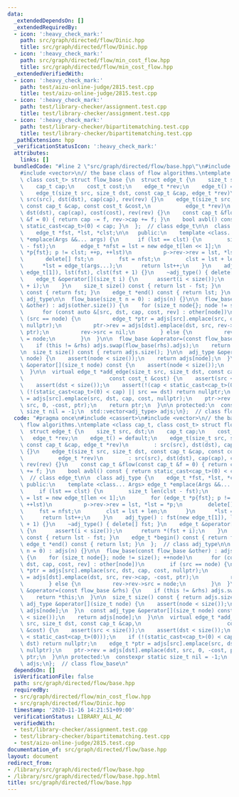 ```yaml
---
data:
  _extendedDependsOn: []
  _extendedRequiredBy:
  - icon: ':heavy_check_mark:'
    path: src/graph/directed/flow/Dinic.hpp
    title: src/graph/directed/flow/Dinic.hpp
  - icon: ':heavy_check_mark:'
    path: src/graph/directed/flow/min_cost_flow.hpp
    title: src/graph/directed/flow/min_cost_flow.hpp
  _extendedVerifiedWith:
  - icon: ':heavy_check_mark:'
    path: test/aizu-online-judge/2815.test.cpp
    title: test/aizu-online-judge/2815.test.cpp
  - icon: ':heavy_check_mark:'
    path: test/library-checker/assignment.test.cpp
    title: test/library-checker/assignment.test.cpp
  - icon: ':heavy_check_mark:'
    path: test/library-checker/bipartitematching.test.cpp
    title: test/library-checker/bipartitematching.test.cpp
  _pathExtension: hpp
  _verificationStatusIcon: ':heavy_check_mark:'
  attributes:
    links: []
  bundledCode: "#line 2 \"src/graph/directed/flow/base.hpp\"\n#include <cassert>\n\
    #include <vector>\n// the base class of flow algorithms.\ntemplate <class cap_t,\
    \ class cost_t> struct flow_base {\n  struct edge_t {\n    size_t src, dst;\n\
    \    cap_t cap;\n    cost_t cost;\n    edge_t *rev;\n    edge_t() = default;\n\
    \    edge_t(size_t src, size_t dst, const cap_t &cap, edge_t *rev)\n        :\
    \ src(src), dst(dst), cap(cap), rev(rev) {}\n    edge_t(size_t src, size_t dst,\
    \ const cap_t &cap, const cost_t &cost,\n           edge_t *rev)\n        : src(src),\
    \ dst(dst), cap(cap), cost(cost), rev(rev) {}\n    const cap_t &flow(const cap_t\
    \ &f = 0) { return cap -= f, rev->cap += f; }\n    bool avbl() const { return\
    \ static_cast<cap_t>(0) < cap; }\n  };  // class edge_t\n\n  class adj_type {\n\
    \    edge_t *fst, *lst, *clst;\n\n   public:\n    template <class... Args> edge_t\
    \ *emplace(Args &&... args) {\n      if (lst == clst) {\n        size_t len(clst\
    \ - fst);\n        edge_t *nfst = lst = new edge_t[len << 1];\n        for (edge_t\
    \ *p{fst}; p != clst; ++p, ++lst)\n          p->rev->rev = lst, *lst = *p;\n \
    \       delete[] fst;\n        fst = nfst;\n        clst = lst + len;\n      }\n\
    \      *lst = edge_t(args...);\n      return lst++;\n    }\n    adj_type() : fst(new\
    \ edge_t[1]), lst(fst), clst(fst + 1) {}\n    ~adj_type() { delete[] fst; }\n\
    \    edge_t &operator[](size_t i) {\n      assert(i < size());\n      return *(fst\
    \ + i);\n    }\n    size_t size() const { return lst - fst; }\n    edge_t *begin()\
    \ const { return fst; }\n    edge_t *end() const { return lst; }\n  };  // class\
    \ adj_type\n\n  flow_base(size_t n = 0) : adjs(n) {}\n\n  flow_base(const flow_base\
    \ &other) : adjs(other.size()) {\n    for (size_t node{}; node != size(); ++node)\n\
    \      for (const auto &[src, dst, cap, cost, rev] : other[node])\n        if\
    \ (src == node) {\n          edge_t *ptr = adjs[src].emplace(src, dst, cap, cost,\
    \ nullptr);\n          ptr->rev = adjs[dst].emplace(dst, src, rev->cap, -cost,\
    \ ptr);\n          rev->src = nil;\n        } else {\n          rev->rev->src\
    \ = node;\n        }\n  }\n\n  flow_base &operator=(const flow_base &rhs) {\n\
    \    if (this != &rhs) adjs.swap(flow_base(rhs).adjs);\n    return *this;\n  }\n\
    \n  size_t size() const { return adjs.size(); }\n\n  adj_type &operator[](size_t\
    \ node) {\n    assert(node < size());\n    return adjs[node];\n  }\n  const adj_type\
    \ &operator[](size_t node) const {\n    assert(node < size());\n    return adjs[node];\n\
    \  }\n\n  virtual edge_t *add_edge(size_t src, size_t dst, const cap_t &cap,\n\
    \                           const cost_t &cost) {\n    assert(src < size());\n\
    \    assert(dst < size());\n    assert(!(cap < static_cast<cap_t>(0)));\n    if\
    \ (!(static_cast<cap_t>(0) < cap) || src == dst) return nullptr;\n    edge_t *ptr\
    \ = adjs[src].emplace(src, dst, cap, cost, nullptr);\n    ptr->rev = adjs[dst].emplace(dst,\
    \ src, 0, -cost, ptr);\n    return ptr;\n  }\n\n protected:\n  constexpr static\
    \ size_t nil = -1;\n  std::vector<adj_type> adjs;\n};  // class flow_base\n"
  code: "#pragma once\n#include <cassert>\n#include <vector>\n// the base class of\
    \ flow algorithms.\ntemplate <class cap_t, class cost_t> struct flow_base {\n\
    \  struct edge_t {\n    size_t src, dst;\n    cap_t cap;\n    cost_t cost;\n \
    \   edge_t *rev;\n    edge_t() = default;\n    edge_t(size_t src, size_t dst,\
    \ const cap_t &cap, edge_t *rev)\n        : src(src), dst(dst), cap(cap), rev(rev)\
    \ {}\n    edge_t(size_t src, size_t dst, const cap_t &cap, const cost_t &cost,\n\
    \           edge_t *rev)\n        : src(src), dst(dst), cap(cap), cost(cost),\
    \ rev(rev) {}\n    const cap_t &flow(const cap_t &f = 0) { return cap -= f, rev->cap\
    \ += f; }\n    bool avbl() const { return static_cast<cap_t>(0) < cap; }\n  };\
    \  // class edge_t\n\n  class adj_type {\n    edge_t *fst, *lst, *clst;\n\n  \
    \ public:\n    template <class... Args> edge_t *emplace(Args &&... args) {\n \
    \     if (lst == clst) {\n        size_t len(clst - fst);\n        edge_t *nfst\
    \ = lst = new edge_t[len << 1];\n        for (edge_t *p{fst}; p != clst; ++p,\
    \ ++lst)\n          p->rev->rev = lst, *lst = *p;\n        delete[] fst;\n   \
    \     fst = nfst;\n        clst = lst + len;\n      }\n      *lst = edge_t(args...);\n\
    \      return lst++;\n    }\n    adj_type() : fst(new edge_t[1]), lst(fst), clst(fst\
    \ + 1) {}\n    ~adj_type() { delete[] fst; }\n    edge_t &operator[](size_t i)\
    \ {\n      assert(i < size());\n      return *(fst + i);\n    }\n    size_t size()\
    \ const { return lst - fst; }\n    edge_t *begin() const { return fst; }\n   \
    \ edge_t *end() const { return lst; }\n  };  // class adj_type\n\n  flow_base(size_t\
    \ n = 0) : adjs(n) {}\n\n  flow_base(const flow_base &other) : adjs(other.size())\
    \ {\n    for (size_t node{}; node != size(); ++node)\n      for (const auto &[src,\
    \ dst, cap, cost, rev] : other[node])\n        if (src == node) {\n          edge_t\
    \ *ptr = adjs[src].emplace(src, dst, cap, cost, nullptr);\n          ptr->rev\
    \ = adjs[dst].emplace(dst, src, rev->cap, -cost, ptr);\n          rev->src = nil;\n\
    \        } else {\n          rev->rev->src = node;\n        }\n  }\n\n  flow_base\
    \ &operator=(const flow_base &rhs) {\n    if (this != &rhs) adjs.swap(flow_base(rhs).adjs);\n\
    \    return *this;\n  }\n\n  size_t size() const { return adjs.size(); }\n\n \
    \ adj_type &operator[](size_t node) {\n    assert(node < size());\n    return\
    \ adjs[node];\n  }\n  const adj_type &operator[](size_t node) const {\n    assert(node\
    \ < size());\n    return adjs[node];\n  }\n\n  virtual edge_t *add_edge(size_t\
    \ src, size_t dst, const cap_t &cap,\n                           const cost_t\
    \ &cost) {\n    assert(src < size());\n    assert(dst < size());\n    assert(!(cap\
    \ < static_cast<cap_t>(0)));\n    if (!(static_cast<cap_t>(0) < cap) || src ==\
    \ dst) return nullptr;\n    edge_t *ptr = adjs[src].emplace(src, dst, cap, cost,\
    \ nullptr);\n    ptr->rev = adjs[dst].emplace(dst, src, 0, -cost, ptr);\n    return\
    \ ptr;\n  }\n\n protected:\n  constexpr static size_t nil = -1;\n  std::vector<adj_type>\
    \ adjs;\n};  // class flow_base\n"
  dependsOn: []
  isVerificationFile: false
  path: src/graph/directed/flow/base.hpp
  requiredBy:
  - src/graph/directed/flow/min_cost_flow.hpp
  - src/graph/directed/flow/Dinic.hpp
  timestamp: '2020-11-16 14:21:51+09:00'
  verificationStatus: LIBRARY_ALL_AC
  verifiedWith:
  - test/library-checker/assignment.test.cpp
  - test/library-checker/bipartitematching.test.cpp
  - test/aizu-online-judge/2815.test.cpp
documentation_of: src/graph/directed/flow/base.hpp
layout: document
redirect_from:
- /library/src/graph/directed/flow/base.hpp
- /library/src/graph/directed/flow/base.hpp.html
title: src/graph/directed/flow/base.hpp
---
```

